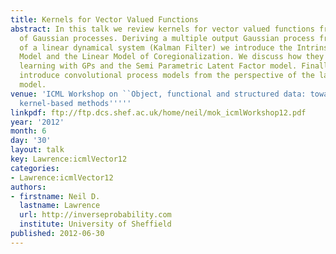 ```yaml
---
title: Kernels for Vector Valued Functions
abstract: In this talk we review kernels for vector valued functions from the perspective
  of Gaussian processes. Deriving a multiple output Gaussian process from the perspective
  of a linear dynamical system (Kalman Filter) we introduce the Intrinsic Coregionalization
  Model and the Linear Model of Coregionalization. We discuss how they relate to multi-task
  learning with GPs and the Semi Parametric Latent Factor model. Finally, we will
  introduce convolutional process models from the perspective of the latent force
  model.
venue: 'ICML Workshop on ``Object, functional and structured data: towards next generation
  kernel-based methods'''''
linkpdf: ftp://ftp.dcs.shef.ac.uk/home/neil/mok_icmlWorkshop12.pdf
year: '2012'
month: 6
day: '30'
layout: talk
key: Lawrence:icmlVector12
categories:
- Lawrence:icmlVector12
authors:
- firstname: Neil D.
  lastname: Lawrence
  url: http://inverseprobability.com
  institute: University of Sheffield
published: 2012-06-30
---
```

